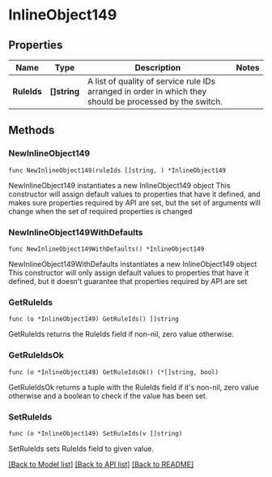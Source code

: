 # InlineObject149

## Properties

Name | Type | Description | Notes
------------ | ------------- | ------------- | -------------
**RuleIds** | **[]string** | A list of quality of service rule IDs arranged in order in which they should be processed by the switch. | 

## Methods

### NewInlineObject149

`func NewInlineObject149(ruleIds []string, ) *InlineObject149`

NewInlineObject149 instantiates a new InlineObject149 object
This constructor will assign default values to properties that have it defined,
and makes sure properties required by API are set, but the set of arguments
will change when the set of required properties is changed

### NewInlineObject149WithDefaults

`func NewInlineObject149WithDefaults() *InlineObject149`

NewInlineObject149WithDefaults instantiates a new InlineObject149 object
This constructor will only assign default values to properties that have it defined,
but it doesn't guarantee that properties required by API are set

### GetRuleIds

`func (o *InlineObject149) GetRuleIds() []string`

GetRuleIds returns the RuleIds field if non-nil, zero value otherwise.

### GetRuleIdsOk

`func (o *InlineObject149) GetRuleIdsOk() (*[]string, bool)`

GetRuleIdsOk returns a tuple with the RuleIds field if it's non-nil, zero value otherwise
and a boolean to check if the value has been set.

### SetRuleIds

`func (o *InlineObject149) SetRuleIds(v []string)`

SetRuleIds sets RuleIds field to given value.



[[Back to Model list]](../README.md#documentation-for-models) [[Back to API list]](../README.md#documentation-for-api-endpoints) [[Back to README]](../README.md)


